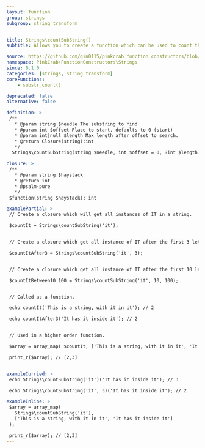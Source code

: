 ```yaml
---
layout: function
group: strings
subgroup: string_transform


title: Strings\countSubString()
subtitle: Allows you to create a function which can be used to count the occurances of a substring in a string. Allowing for the setting of an optional offset and limit. These can either be used as part of a Higher Order Function such as array_map() or as part of a compiled/pipe function.

source: https://github.com/gin0115/pinkcrab_function_constructors/blob/master/src/strings.php#L424
namespace: PinkCrab\FunctionConstructors\Strings
since: 0.1.0
categories: [strings, string transform]
coreFunctions: 
    - substr_count()

deprecated: false
alternative: false

definition: >
 /**
   * @param string $needle The substring to find
   * @param int $offset Place to start, defaults to 0 (start)
   * @param int|null $length Max length after offset to search.
   * @return Closure(string):int
   */
  Strings\countSubString(string $needle, int $offset = 0, ?int $length = null): Closure

closure: >
 /**
   * @param string $haystack 
   * @return int
   * @psalm-pure
   */ 
 $function(string $haystack): int

examplePartial: >
 // Create a closure which will get all instances of IT in a string.

 $countIt = Strings\countSubString('it'); 


 // Create a closure which get all instance of IT after the first 3 letters in a string.

 $countItAfter3 = Strings\countSubString('it', 3);


 // Create a closure which get all instance of IT after the first 10 letters in a string, but only search the first 100 letters.

 $countItBetween10_100 = Strings\countSubString('it', 10, 100);


 // Called as a function.

 echo countIt('This is a string, with it in it'); // 2

 echo countItAfter3('It has it inside it'); // 2


 // Used in a higher order function.

 $array = array_map( $countIt, ['This is a string, with it in it', 'It has it inside it']);

 print_r($array); // [2,3]


exampleCurried: >
 echo Strings\countSubString('it')('It has it inside it'); // 3

 echo Strings\countSubString('it', 3)('It has it inside it'); // 2

exampleInline: >
 $array = array_map( 
   Strings\countSubString('it'), 
   ['This is a string, with it in it', 'It has it inside it']
 );

 print_r($array); // [2,3]
---
```

